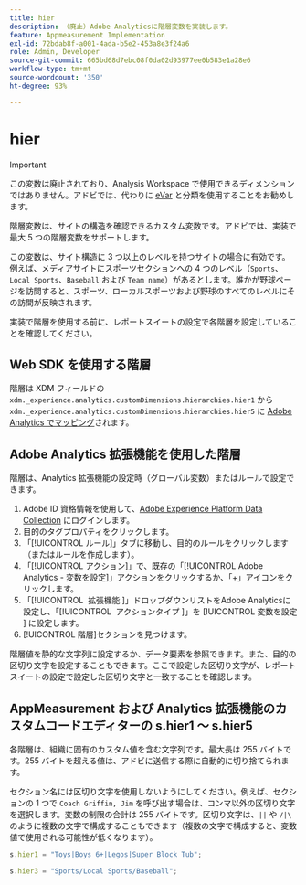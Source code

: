 ```yaml
---
title: hier
description: （廃止）Adobe Analyticsに階層変数を実装します。
feature: Appmeasurement Implementation
exl-id: 72bdab8f-a001-4ada-b5e2-453a8e3f24a6
role: Admin, Developer
source-git-commit: 665bd68d7ebc08f0da02d93977ee0b583e1a28e6
workflow-type: tm+mt
source-wordcount: '350'
ht-degree: 93%

---
```


# hier

>[!IMPORTANT]
>
>この変数は廃止されており、Analysis Workspace で使用できるディメンションではありません。アドビでは、代わりに [eVar](evar.md) と分類を使用することをお勧めします。

階層変数は、サイトの構造を確認できるカスタム変数です。アドビでは、実装で最大 5 つの階層変数をサポートします。

この変数は、サイト構造に 3 つ以上のレベルを持つサイトの場合に有効です。例えば、メディアサイトにスポーツセクションへの 4 つのレベル（`Sports`、`Local Sports`、`Baseball` および `Team name`）があるとします。誰かが野球ページを訪問すると、スポーツ、ローカルスポーツおよび野球のすべてのレベルにその訪問が反映されます。

実装で階層を使用する前に、レポートスイートの設定で各階層を設定していることを確認してください。

## Web SDK を使用する階層

階層は XDM フィールドの `xdm._experience.analytics.customDimensions.hierarchies.hier1` から `xdm._experience.analytics.customDimensions.hierarchies.hier5` に [Adobe Analytics でマッピング](/help/implement/aep-edge/xdm-var-mapping.md)されます。

## Adobe Analytics 拡張機能を使用した階層

階層は、Analytics 拡張機能の設定時（グローバル変数）またはルールで設定できます。

1. Adobe ID 資格情報を使用して、[Adobe Experience Platform Data Collection](https://experience.adobe.com/data-collection) にログインします。
2. 目的のタグプロパティをクリックします。
3. 「[!UICONTROL ルール]」タブに移動し、目的のルールをクリックします（またはルールを作成します）。
4. 「[!UICONTROL アクション]」で、既存の「[!UICONTROL Adobe Analytics - 変数を設定]」アクションをクリックするか、「+」アイコンをクリックします。
5. 「[!UICONTROL &#x200B; 拡張機能 &#x200B;]」ドロップダウンリストをAdobe Analyticsに設定し、「[!UICONTROL &#x200B; アクションタイプ &#x200B;]」を [!UICONTROL &#x200B; 変数を設定 &#x200B;] に設定します。
6. [!UICONTROL 階層]セクションを見つけます。

階層値を静的な文字列に設定するか、データ要素を参照できます。また、目的の区切り文字を設定することもできます。ここで設定した区切り文字が、レポートスイートの設定で設定した区切り文字と一致することを確認します。

## AppMeasurement および Analytics 拡張機能のカスタムコードエディターの s.hier1 ～ s.hier5

各階層は、組織に固有のカスタム値を含む文字列です。最大長は 255 バイトです。255 バイトを超える値は、アドビに送信する際に自動的に切り捨てられます。

セクション名には区切り文字を使用しないようにしてください。例えば、セクションの 1 つで `Coach Griffin, Jim` を呼び出す場合は、コンマ以外の区切り文字を選択します。変数の制限の合計は 255 バイトです。区切り文字は、`||` や `/|\` のように複数の文字で構成することもできます（複数の文字で構成すると、変数値で使用される可能性が低くなります）。

```js
s.hier1 = "Toys|Boys 6+|Legos|Super Block Tub";

s.hier3 = "Sports/Local Sports/Baseball";
```
